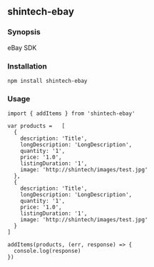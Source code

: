 ## shintech-ebay

### Synopsis

eBay SDK

### Installation

    npm install shintech-ebay
    
### Usage

    import { addItems } from 'shintech-ebay'
    
    var products =   [
      {
        description: 'Title',
        longDescription: 'LongDescription',
        quantity: '1',
        price: '1.0',
        listingDuration: '1',
        image: 'http://shintech/images/test.jpg'
      },
      {
        description: 'Title',
        longDescription: 'LongDescription',
        quantity: '1',
        price: '1.0',
        listingDuration: '1',
        image: 'http://shintech/images/test.jpg'
      }
    ]

    addItems(products, (err, response) => {
      console.log(response)
    })

